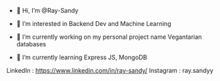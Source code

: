 - 👋 Hi, I’m @Ray-Sandy
- 👀 I’m interested in Backend Dev and Machine Learning
  
- 🌱 I’m currently working on my personal project name Vegantarian databases
- 🧰 I’m currently learning Express JS, MongoDB

LinkedIn : https://www.linkedin.com/in/ray-sandy/ 
Instagram : ray.sandyy

<!---
Ray-Sandy/Ray-Sandy is a ✨ special ✨ repository because its `README.md` (this file) appears on your GitHub profile.
You can click the Preview link to take a look at your changes.
--->
